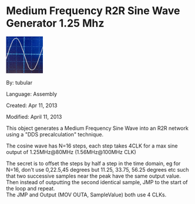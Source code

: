 # Medium Frequency R2R Sine Wave Generator 1.25 Mhz

![SmallSine.jpg](SmallSine.jpg)

By: tubular

Language: Assembly

Created: Apr 11, 2013

Modified: April 11, 2013

This object generates a Medium Frequency Sine Wave into an R2R network using a "DDS precalculation" technique.

The cosine wave has N=16 steps, each step takes 4CLK for a max sine output of 1.25MHz@80MHz (1.56MHz@100MHz CLK)

The secret is to offset the steps by half a step in the time domain, eg for N=16, don't use 0,22.5,45 degrees but 11.25, 33.75, 56.25 degrees etc such that two successive samples near the peak have the same output value. Then instead of outputting the second identical sample, JMP to the start of the loop and repeat.  
The JMP and Output (MOV OUTA, SampleValue) both use 4 CLKs.
